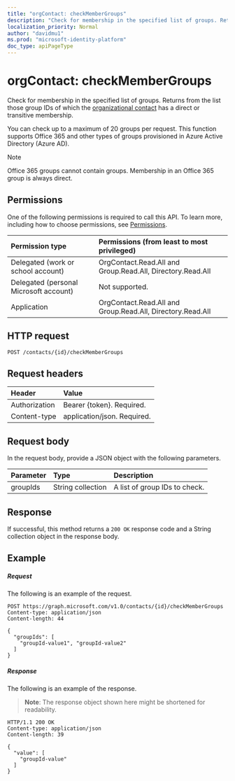 ```yaml
---
title: "orgContact: checkMemberGroups"
description: "Check for membership in the specified list of groups. Returns from the list those group IDs of which the organizational contact has a direct or transitive membership."
localization_priority: Normal
author: "davidmu1"
ms.prod: "microsoft-identity-platform"
doc_type: apiPageType
---
```


# orgContact: checkMemberGroups

Check for membership in the specified list of groups. Returns from the list those group IDs of which the [organizational contact](../resources/orgcontact.md) has a direct or transitive membership.

You can check up to a maximum of 20 groups per request. This function supports Office 365 and other types of groups provisioned in Azure Active Directory (Azure AD).

>[!NOTE]
>Office 365 groups cannot contain groups. Membership in an Office 365 group is always direct.


## Permissions
One of the following permissions is required to call this API. To learn more, including how to choose permissions, see [Permissions](/graph/permissions-reference).

|Permission type      | Permissions (from least to most privileged)              |
|:--------------------|:---------------------------------------------------------|
|Delegated (work or school account) | OrgContact.Read.All and Group.Read.All, Directory.Read.All |
|Delegated (personal Microsoft account) | Not supported.    |
|Application | OrgContact.Read.All and Group.Read.All, Directory.Read.All |

## HTTP request
<!-- { "blockType": "ignored" } -->
```http
POST /contacts/{id}/checkMemberGroups

```
## Request headers
| Header       | Value |
|:---------------|:----------|
| Authorization  | Bearer {token}. Required. |
| Content-type   | application/json. Required. |

## Request body
In the request body, provide a JSON object with the following parameters.

| Parameter	   | Type	|Description|
|:---------------|:--------|:----------|
|groupIds|String collection | A list of group IDs to check. |

## Response

If successful, this method returns a `200 OK` response code and a String collection object in the response body.

## Example

##### Request
The following is an example of the request.

<!-- {
  "blockType": "request",
  "name": "orgcontact_checkmembergroups"
}-->
```http
POST https://graph.microsoft.com/v1.0/contacts/{id}/checkMemberGroups
Content-type: application/json
Content-length: 44

{
  "groupIds": [
    "groupId-value1", "groupId-value2" 
  ]
}
```

##### Response
The following is an example of the response.
>**Note**: The response object shown here might be shortened for readability. 
<!-- {
  "blockType": "response",
  "truncated": true,
  "@odata.type": "string",
  "isCollection": true
} -->
```http
HTTP/1.1 200 OK
Content-type: application/json
Content-length: 39

{
  "value": [
    "groupId-value"
  ]
}
```

<!-- uuid: 8fcb5dbc-d5aa-4681-8e31-b001d5168d79
2015-10-25 14:57:30 UTC -->
<!--
{
  "type": "#page.annotation",
  "description": "orgContact: checkMemberGroups",
  "keywords": "",
  "section": "documentation",
  "tocPath": "",
  "suppressions": [
  ]
}
-->
